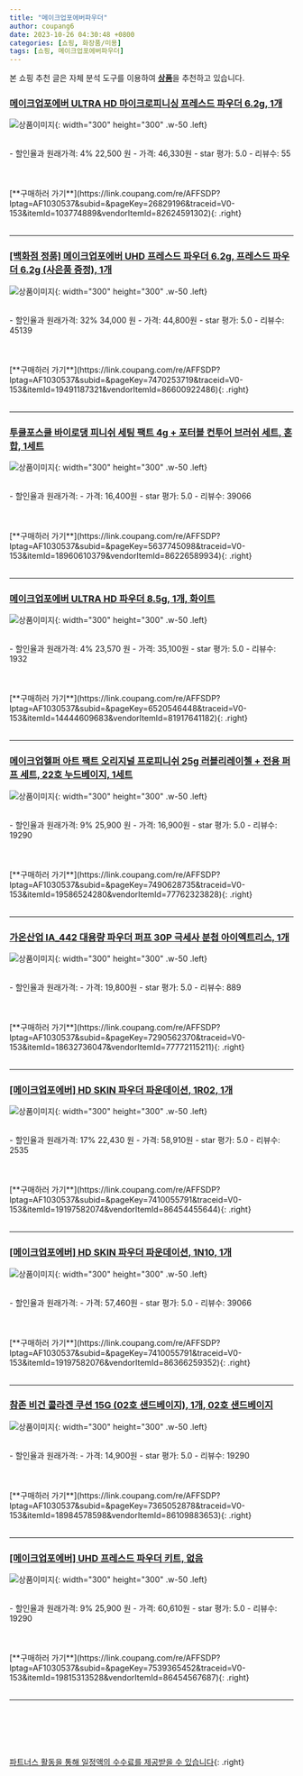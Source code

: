 ```yaml
---
title: "메이크업포에버파우더"
author: coupang6
date: 2023-10-26 04:30:48 +0800
categories: [쇼핑, 화장품/미용]
tags: [쇼핑, 메이크업포에버파우더]
---
```


본 쇼핑 추천 글은 자체 분석 도구를 이용하여 [**상품**](https://link.coupang.com/a/bao1ui)을 추천하고 있습니다.

### [메이크업포에버 ULTRA HD 마이크로피니싱 프레스드 파우더 6.2g, 1개](https://link.coupang.com/re/AFFSDP?lptag=AF1030537&subid=&pageKey=26829196&traceid=V0-153&itemId=103774889&vendorItemId=82624591302)

![상품이미지](https://thumbnail7.coupangcdn.com/thumbnails/remote/230x230ex/image/vendor_inventory/38e0/bfe95aac8b91e9bc9de9b0330532bcec1c905f6ba1401220db5e7f3b3eba.jpg){: width="300" height="300" .w-50 .left}


<br>
- 할인율과 원래가격: 4%  22,500   원
- 가격: 46,330원
- star 평가: 5.0
- 리뷰수: 55
<br>
<br>
<br>
<br>
[**구매하러 가기**](https://link.coupang.com/re/AFFSDP?lptag=AF1030537&subid=&pageKey=26829196&traceid=V0-153&itemId=103774889&vendorItemId=82624591302){: .right}
<br>
<br>

---

### [[백화점 정품] 메이크업포에버 UHD 프레스드 파우더 6.2g, 프레스드 파우더 6.2g (사은품 증정), 1개](https://link.coupang.com/re/AFFSDP?lptag=AF1030537&subid=&pageKey=7470253719&traceid=V0-153&itemId=19491187321&vendorItemId=86600922486)

![상품이미지](https://thumbnail8.coupangcdn.com/thumbnails/remote/230x230ex/image/vendor_inventory/6434/ba9647940dca1fc3aa5ad4a48e1fd1c5a0b7612e7abd6eb53f59a887d4e7.jpg){: width="300" height="300" .w-50 .left}


<br>
- 할인율과 원래가격: 32%  34,000   원
- 가격: 44,800원
- star 평가: 5.0
- 리뷰수: 45139
<br>
<br>
<br>
<br>
[**구매하러 가기**](https://link.coupang.com/re/AFFSDP?lptag=AF1030537&subid=&pageKey=7470253719&traceid=V0-153&itemId=19491187321&vendorItemId=86600922486){: .right}
<br>
<br>

---

### [투쿨포스쿨 바이로댕 피니쉬 세팅 팩트 4g + 포터블 컨투어 브러쉬 세트, 혼합, 1세트](https://link.coupang.com/re/AFFSDP?lptag=AF1030537&subid=&pageKey=5637745098&traceid=V0-153&itemId=18960610379&vendorItemId=86226589934)

![상품이미지](https://thumbnail6.coupangcdn.com/thumbnails/remote/230x230ex/image/vendor_inventory/25e8/71bd07d65df8e2a662333ee330f09dc4ce7cdfa3db25dda3f86e18d72dab.jpg){: width="300" height="300" .w-50 .left}


<br>
- 할인율과 원래가격: 
- 가격: 16,400원
- star 평가: 5.0
- 리뷰수: 39066
<br>
<br>
<br>
<br>
[**구매하러 가기**](https://link.coupang.com/re/AFFSDP?lptag=AF1030537&subid=&pageKey=5637745098&traceid=V0-153&itemId=18960610379&vendorItemId=86226589934){: .right}
<br>
<br>

---

### [메이크업포에버 ULTRA HD 파우더 8.5g, 1개, 화이트](https://link.coupang.com/re/AFFSDP?lptag=AF1030537&subid=&pageKey=6520546448&traceid=V0-153&itemId=14444609683&vendorItemId=81917641182)

![상품이미지](https://thumbnail8.coupangcdn.com/thumbnails/remote/230x230ex/image/vendor_inventory/31a7/c95f21471d43c76218dca943e65c29f2e4a275bdd5e4fb9f322eecfe7849.JPG){: width="300" height="300" .w-50 .left}


<br>
- 할인율과 원래가격: 4%  23,570   원
- 가격: 35,100원
- star 평가: 5.0
- 리뷰수: 1932
<br>
<br>
<br>
<br>
[**구매하러 가기**](https://link.coupang.com/re/AFFSDP?lptag=AF1030537&subid=&pageKey=6520546448&traceid=V0-153&itemId=14444609683&vendorItemId=81917641182){: .right}
<br>
<br>

---

### [메이크업헬퍼 아트 팩트 오리지널 프로피니쉬 25g 러블리레이첼 + 전용 퍼프 세트, 22호 누드베이지, 1세트](https://link.coupang.com/re/AFFSDP?lptag=AF1030537&subid=&pageKey=7490628735&traceid=V0-153&itemId=19586524280&vendorItemId=77762323828)

![상품이미지](https://thumbnail9.coupangcdn.com/thumbnails/remote/230x230ex/image/retail/images/4812479594884398-e91e03c1-8a6d-49e4-a3a5-eb8b4933aaa2.jpg){: width="300" height="300" .w-50 .left}


<br>
- 할인율과 원래가격: 9%  25,900   원
- 가격: 16,900원
- star 평가: 5.0
- 리뷰수: 19290
<br>
<br>
<br>
<br>
[**구매하러 가기**](https://link.coupang.com/re/AFFSDP?lptag=AF1030537&subid=&pageKey=7490628735&traceid=V0-153&itemId=19586524280&vendorItemId=77762323828){: .right}
<br>
<br>

---

### [가온산업 IA_442 대용량 파우더 퍼프 30P 극세사 분첩 아이엑트리스, 1개](https://link.coupang.com/re/AFFSDP?lptag=AF1030537&subid=&pageKey=7290562370&traceid=V0-153&itemId=18632736047&vendorItemId=77772115211)

![상품이미지](https://thumbnail9.coupangcdn.com/thumbnails/remote/230x230ex/image/vendor_inventory/a0cb/87d088df1478534a1066c92f91541d5f55155fc747e4899bacc97c5560da.png){: width="300" height="300" .w-50 .left}


<br>
- 할인율과 원래가격: 
- 가격: 19,800원
- star 평가: 5.0
- 리뷰수: 889
<br>
<br>
<br>
<br>
[**구매하러 가기**](https://link.coupang.com/re/AFFSDP?lptag=AF1030537&subid=&pageKey=7290562370&traceid=V0-153&itemId=18632736047&vendorItemId=77772115211){: .right}
<br>
<br>

---

### [[메이크업포에버] HD SKIN 파우더 파운데이션, 1R02, 1개](https://link.coupang.com/re/AFFSDP?lptag=AF1030537&subid=&pageKey=7410055791&traceid=V0-153&itemId=19197582074&vendorItemId=86454455644)

![상품이미지](https://thumbnail6.coupangcdn.com/thumbnails/remote/230x230ex/image/vendor_inventory/d158/c1ee3a00eb0ebaddac5a74a5c143704dfc82c62ade6444abeb61cd8cc310.jpg){: width="300" height="300" .w-50 .left}


<br>
- 할인율과 원래가격: 17%  22,430   원
- 가격: 58,910원
- star 평가: 5.0
- 리뷰수: 2535
<br>
<br>
<br>
<br>
[**구매하러 가기**](https://link.coupang.com/re/AFFSDP?lptag=AF1030537&subid=&pageKey=7410055791&traceid=V0-153&itemId=19197582074&vendorItemId=86454455644){: .right}
<br>
<br>

---

### [[메이크업포에버] HD SKIN 파우더 파운데이션, 1N10, 1개](https://link.coupang.com/re/AFFSDP?lptag=AF1030537&subid=&pageKey=7410055791&traceid=V0-153&itemId=19197582076&vendorItemId=86366259352)

![상품이미지](https://thumbnail6.coupangcdn.com/thumbnails/remote/230x230ex/image/vendor_inventory/24f0/907ba0b9a2fada2b89af4faee6542ea9b2bf1595f4d9252f47767900cb32.jpg){: width="300" height="300" .w-50 .left}


<br>
- 할인율과 원래가격: 
- 가격: 57,460원
- star 평가: 5.0
- 리뷰수: 39066
<br>
<br>
<br>
<br>
[**구매하러 가기**](https://link.coupang.com/re/AFFSDP?lptag=AF1030537&subid=&pageKey=7410055791&traceid=V0-153&itemId=19197582076&vendorItemId=86366259352){: .right}
<br>
<br>

---

### [참존 비건 콜라겐 쿠션 15G (02호 샌드베이지), 1개, 02호 샌드베이지](https://link.coupang.com/re/AFFSDP?lptag=AF1030537&subid=&pageKey=7365052878&traceid=V0-153&itemId=18984578598&vendorItemId=86109883653)

![상품이미지](https://thumbnail10.coupangcdn.com/thumbnails/remote/230x230ex/image/vendor_inventory/e7d8/6581b60c65b22d6062a9a2416bd6879f61cf8c45ab0eadaf5988e13beff9.jpg){: width="300" height="300" .w-50 .left}


<br>
- 할인율과 원래가격: 
- 가격: 14,900원
- star 평가: 5.0
- 리뷰수: 19290
<br>
<br>
<br>
<br>
[**구매하러 가기**](https://link.coupang.com/re/AFFSDP?lptag=AF1030537&subid=&pageKey=7365052878&traceid=V0-153&itemId=18984578598&vendorItemId=86109883653){: .right}
<br>
<br>

---

### [[메이크업포에버] UHD 프레스드 파우더 키트, 없음](https://link.coupang.com/re/AFFSDP?lptag=AF1030537&subid=&pageKey=7539365452&traceid=V0-153&itemId=19815313528&vendorItemId=86454567687)

![상품이미지](https://thumbnail8.coupangcdn.com/thumbnails/remote/230x230ex/image/vendor_inventory/f48a/11ae9ba2f58f79a8a8cbae12f547d038d4633d8f9f963370aa33849bcb0b.jpg){: width="300" height="300" .w-50 .left}


<br>
- 할인율과 원래가격: 9%  25,900   원
- 가격: 60,610원
- star 평가: 5.0
- 리뷰수: 19290
<br>
<br>
<br>
<br>
[**구매하러 가기**](https://link.coupang.com/re/AFFSDP?lptag=AF1030537&subid=&pageKey=7539365452&traceid=V0-153&itemId=19815313528&vendorItemId=86454567687){: .right}
<br>
<br>

---
<br><br><br><br><br> [파트너스 활동을 통해 일정액의 수수료를 제공받을 수 있습니다](https://link.coupang.com/a/bao1ui){: .right}